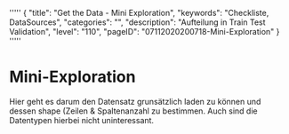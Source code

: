 '''''
{
"title": "Get the Data - Mini Exploration",
"keywords": "Checkliste, DataSources",
"categories": "",
"description": "Aufteilung in Train Test Validation",
"level": "110",
"pageID": "07112020200718-Mini-Exploration"
}
'''''

# Mini-Exploration
Hier geht es darum den Datensatz grunsätzlich laden zu können und dessen shape (Zeilen & Spaltenanzahl zu bestimmen. Auch sind die Datentypen hierbei nicht uninteressant. 
